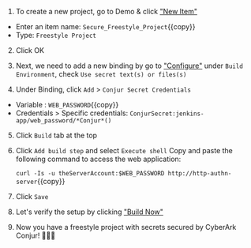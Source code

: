 
1. To create a new project, go to Demo & click ["New Item"]({{TRAFFIC_HOST1_8081}}/job/Demo/newJob)

 - Enter an item name: `Secure_Freestyle_Project`{{copy}}
 - Type: `Freestyle Project`

2. Click OK

3. Next, we need to add a new binding by go to ["Configure"]({{TRAFFIC_HOST1_8081}}/job/Demo/job/Secure_Freestyle_Project/configure)
   under `Build Environment`, check `Use secret text(s) or files(s)`

4. Under Binding, click `Add` > `Conjur Secret Credentials`

- Variable : `WEB_PASSWORD`{{copy}}
- Credentials > Specific credentials: `ConjurSecret:jenkins-app/web_password/*Conjur*()`

5. Click `Build` tab at the top

6. Click `Add build step` and select `Execute shell`
   Copy and paste the following command to access the web application:

   `curl -Is -u theServerAccount:$WEB_PASSWORD http://http-authn-server`{{copy}}

7. Click `Save`

8. Let's verify the setup by clicking ["Build Now"]({{TRAFFIC_HOST1_8081}}/job/Demo/job/Secure_Freestyle_Project/build?delay=0sec)

9. Now you have a freestyle project with secrets secured by CyberArk Conjur! 🎉🎉🎉
